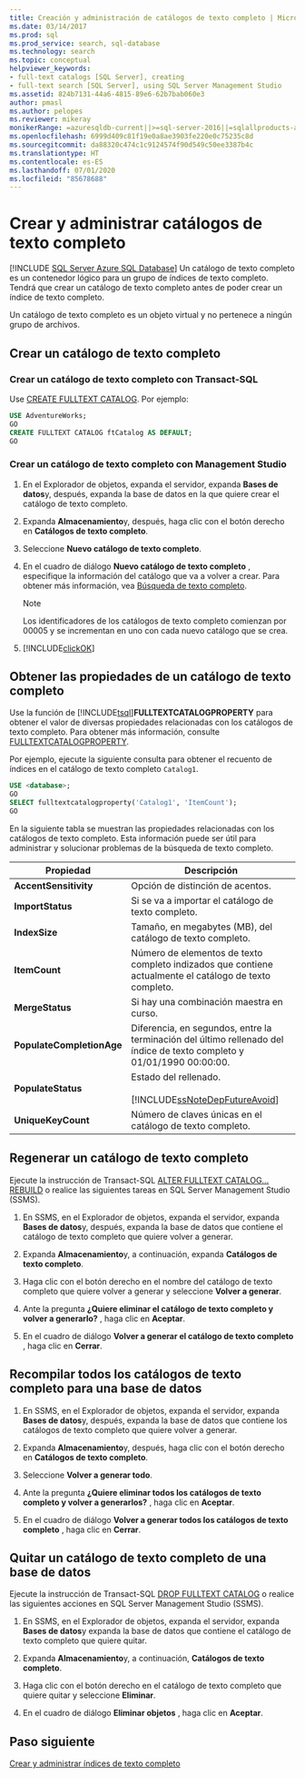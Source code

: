 ```yaml
---
title: Creación y administración de catálogos de texto completo | Microsoft Docs
ms.date: 03/14/2017
ms.prod: sql
ms.prod_service: search, sql-database
ms.technology: search
ms.topic: conceptual
helpviewer_keywords:
- full-text catalogs [SQL Server], creating
- full-text search [SQL Server], using SQL Server Management Studio
ms.assetid: 824b7131-44a6-4815-89e6-62b7bab060e3
author: pmasl
ms.author: pelopes
ms.reviewer: mikeray
monikerRange: =azuresqldb-current||>=sql-server-2016||=sqlallproducts-allversions||>=sql-server-linux-2017||=azuresqldb-mi-current
ms.openlocfilehash: 6999d409c81f19e0a8ae3903fe220e0c75235c8d
ms.sourcegitcommit: da88320c474c1c9124574f90d549c50ee3387b4c
ms.translationtype: HT
ms.contentlocale: es-ES
ms.lasthandoff: 07/01/2020
ms.locfileid: "85678688"
---
```

# <a name="create-and-manage-full-text-catalogs"></a>Crear y administrar catálogos de texto completo
[!INCLUDE [SQL Server Azure SQL Database](../../includes/applies-to-version/sql-asdb.md)]
Un catálogo de texto completo es un contenedor lógico para un grupo de índices de texto completo. Tendrá que crear un catálogo de texto completo antes de poder crear un índice de texto completo.

Un catálogo de texto completo es un objeto virtual y no pertenece a ningún grupo de archivos.
  
##  <a name="create-a-full-text-catalog"></a><a name="creating"></a> Crear un catálogo de texto completo  

### <a name="create-a-full-text-catalog-with-transact-sql"></a>Crear un catálogo de texto completo con Transact-SQL
Use [CREATE FULLTEXT CATALOG](../../t-sql/statements/create-fulltext-catalog-transact-sql.md). Por ejemplo:

```sql 
USE AdventureWorks;  
GO  
CREATE FULLTEXT CATALOG ftCatalog AS DEFAULT;  
GO  
``` 

### <a name="create-a-full-text-catalog-with-management-studio"></a>Crear un catálogo de texto completo con Management Studio
1.  En el Explorador de objetos, expanda el servidor, expanda **Bases de datos**y, después, expanda la base de datos en la que quiere crear el catálogo de texto completo.  
  
2.  Expanda **Almacenamiento**y, después, haga clic con el botón derecho en **Catálogos de texto completo**.  
  
3.  Seleccione **Nuevo catálogo de texto completo**.  
  
4.  En el cuadro de diálogo **Nuevo catálogo de texto completo** , especifique la información del catálogo que va a volver a crear. Para obtener más información, vea [Búsqueda de texto completo](/sql/database-engine/new-full-text-catalog-general-page).  
  
    > [!NOTE]  
    >  Los identificadores de los catálogos de texto completo comienzan por 00005 y se incrementan en uno con cada nuevo catálogo que se crea.  
  
5.  [!INCLUDE[clickOK](../../includes/clickok-md.md)]  

##  <a name="get-the-properties-of-a-full-text-catalog"></a><a name="props"></a> Obtener las propiedades de un catálogo de texto completo  
Use la función de [!INCLUDE[tsql](../../includes/tsql-md.md)]**FULLTEXTCATALOGPROPERTY** para obtener el valor de diversas propiedades relacionadas con los catálogos de texto completo. Para obtener más información, consulte [FULLTEXTCATALOGPROPERTY](../../t-sql/functions/fulltextcatalogproperty-transact-sql.md).

Por ejemplo, ejecute la siguiente consulta para obtener el recuento de índices en el catálogo de texto completo `Catalog1`.

```sql 
USE <database>;  
GO  
SELECT fulltextcatalogproperty('Catalog1', 'ItemCount');  
GO  
```  
  
En la siguiente tabla se muestran las propiedades relacionadas con los catálogos de texto completo. Esta información puede ser útil para administrar y solucionar problemas de la búsqueda de texto completo. 
  
|Propiedad|Descripción|  
|--------------|-----------------|  
|**AccentSensitivity**|Opción de distinción de acentos.|
|**ImportStatus**|Si se va a importar el catálogo de texto completo.|  
|**IndexSize**|Tamaño, en megabytes (MB), del catálogo de texto completo.| 
|**ItemCount**|Número de elementos de texto completo indizados que contiene actualmente el catálogo de texto completo.|  
|**MergeStatus**|Si hay una combinación maestra en curso.| 
|**PopulateCompletionAge**|Diferencia, en segundos, entre la terminación del último rellenado del índice de texto completo y 01/01/1990 00:00:00.| 
|**PopulateStatus**|Estado del rellenado.<br /><br /> [!INCLUDE[ssNoteDepFutureAvoid](../../includes/ssnotedepfutureavoid-md.md)]|  
|**UniqueKeyCount**|Número de claves únicas en el catálogo de texto completo.| 

##  <a name="rebuild-a-full-text-catalog"></a><a name="rebuildone"></a> Regenerar un catálogo de texto completo  

Ejecute la instrucción de Transact-SQL [ALTER FULLTEXT CATALOG... REBUILD](
../../t-sql/statements/alter-fulltext-catalog-transact-sql.md) o realice las siguientes tareas en SQL Server Management Studio (SSMS).

1.  En SSMS, en el Explorador de objetos, expanda el servidor, expanda **Bases de datos**y, después, expanda la base de datos que contiene el catálogo de texto completo que quiere volver a generar.  
  
2.  Expanda **Almacenamiento**y, a continuación, expanda **Catálogos de texto completo**.  
  
3.  Haga clic con el botón derecho en el nombre del catálogo de texto completo que quiere volver a generar y seleccione **Volver a generar**.  
  
4.  Ante la pregunta **¿Quiere eliminar el catálogo de texto completo y volver a generarlo?** , haga clic en **Aceptar**.  
  
5.  En el cuadro de diálogo **Volver a generar el catálogo de texto completo** , haga clic en **Cerrar**.  
   
##  <a name="rebuild-all-full-text-catalogs-for-a-database"></a><a name="rebuildall"></a> Recompilar todos los catálogos de texto completo para una base de datos  

1.  En SSMS, en el Explorador de objetos, expanda el servidor, expanda **Bases de datos**y, después, expanda la base de datos que contiene los catálogos de texto completo que quiere volver a generar.  
  
2.  Expanda **Almacenamiento**y, después, haga clic con el botón derecho en **Catálogos de texto completo**.  
  
3.  Seleccione **Volver a generar todo**.  
  
4.  Ante la pregunta **¿Quiere eliminar todos los catálogos de texto completo y volver a generarlos?** , haga clic en **Aceptar**.  
  
5.  En el cuadro de diálogo **Volver a generar todos los catálogos de texto completo** , haga clic en **Cerrar**.  
  
  
  
##  <a name="remove-a-full-text-catalog-from-a-database"></a><a name="removing"></a> Quitar un catálogo de texto completo de una base de datos  

Ejecute la instrucción de Transact-SQL [DROP FULLTEXT CATALOG](
../../t-sql/statements/drop-fulltext-catalog-transact-sql.md) o realice las siguientes acciones en SQL Server Management Studio (SSMS).

1.  En SSMS, en el Explorador de objetos, expanda el servidor, expanda **Bases de datos**y expanda la base de datos que contiene el catálogo de texto completo que quiere quitar.  
  
2.  Expanda **Almacenamiento**y, a continuación, **Catálogos de texto completo**.  
  
3.  Haga clic con el botón derecho en el catálogo de texto completo que quiere quitar y seleccione **Eliminar**.  
  
4.  En el cuadro de diálogo **Eliminar objetos** , haga clic en **Aceptar**.  

## <a name="next-step"></a>Paso siguiente
[Crear y administrar índices de texto completo](../../relational-databases/search/create-and-manage-full-text-indexes.md)
